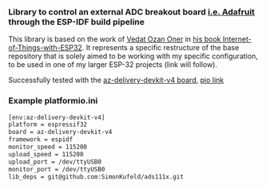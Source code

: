 ### Library to control an external ADC breakout board [i.e. Adafruit](https://cdn-learn.adafruit.com/downloads/pdf/adafruit-4-channel-adc-breakouts.pdf) through the ESP-IDF build pipeline
This library is based on the work of [Vedat Ozan Oner](https://github.com/ozanoner) in
[his book Internet-of-Things-with-ESP32](https://github.com/PacktPublishing/Internet-of-Things-with-ESP32).
It represents a specific restructure of the base repository that is solely aimed to be working with my specific configuration, to be used in one of my larger ESP-32 projects (link will follow).

Successfully tested with the [az-delivery-devkit-v4 board](https://www.az-delivery.de/en/products/esp32-developmentboard),
[pio link](https://docs.platformio.org/en/latest/boards/espressif32/az-delivery-devkit-v4.html#board-espressif32-az-delivery-devkit-v4)

### Example platformio.ini
```bash
[env:az-delivery-devkit-v4]
platform = espressif32
board = az-delivery-devkit-v4
framework = espidf
monitor_speed = 115200
upload_speed = 115200
upload_port = /dev/ttyUSB0
monitor_port = /dev/ttyUSB0
lib_deps = git@github.com:SimonKufeld/ads111x.git
```
